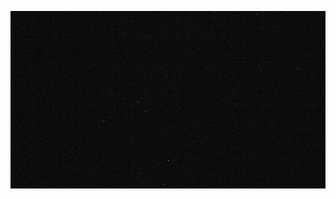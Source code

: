 ![AJJAIDAVE-StoryAuthorEngine-](https://github.com/StateDocuments/Alaska/blob/master/1359757921.jpg)
